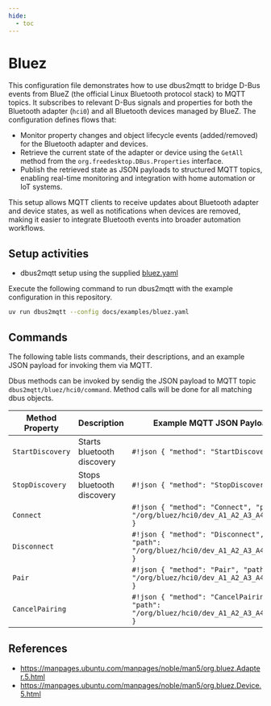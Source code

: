 ```yaml
---
hide:
  - toc
---
```


# Bluez

This configuration file demonstrates how to use dbus2mqtt to bridge D-Bus events from BlueZ (the official Linux Bluetooth protocol stack) to MQTT topics. It subscribes to relevant D-Bus signals and properties for both the Bluetooth adapter (`hci0`) and all Bluetooth devices managed by BlueZ. The configuration defines flows that:

* Monitor property changes and object lifecycle events (added/removed) for the Bluetooth adapter and devices.
* Retrieve the current state of the adapter or device using the `GetAll` method from the `org.freedesktop.DBus.Properties` interface.
* Publish the retrieved state as JSON payloads to structured MQTT topics, enabling real-time monitoring and integration with home automation or IoT systems.

This setup allows MQTT clients to receive updates about Bluetooth adapter and device states, as well as notifications when devices are removed, making it easier to integrate Bluetooth events into broader automation workflows.

## Setup activities

* dbus2mqtt setup using the supplied [bluez.yaml](https://github.com/jwnmulder/dbus2mqtt/blob/main/docs/examples/bluez.yaml)

Execute the following command to run dbus2mqtt with the example configuration in this repository.

```bash
uv run dbus2mqtt --config docs/examples/bluez.yaml
```

## Commands

The following table lists commands, their descriptions, and an example JSON payload for invoking them via MQTT.

Dbus methods can be invoked by sendig the JSON payload to MQTT topic `dbus2mqtt/bluez/hci0/command`. Method calls will be done for all matching dbus objects.

| Method<br />Property  | Description                          | Example MQTT JSON Payload                          |
|-----------------------|--------------------------------------|-------------------------------------------------|
| `StartDiscovery`      | Starts bluetooth discovery           | `#!json { "method": "StartDiscovery" }`                |
| `StopDiscovery`       | Stops bluetooth discovery            | `#!json { "method": "StopDiscovery" }`                         |
| `Connect`             |                                      | `#!json { "method": "Connect", "path": "/org/bluez/hci0/dev_A1_A2_A3_A4_A5_A6" }`                |
| `Disconnect`          |                                      | `#!json { "method": "Disconnect", "path": "/org/bluez/hci0/dev_A1_A2_A3_A4_A5_A6" }`                         |
| `Pair`                |                                      | `#!json { "method": "Pair", "path": "/org/bluez/hci0/dev_A1_A2_A3_A4_A5_A6" }`                |
| `CancelPairing`       |                                      | `#!json { "method": "CancelPairing", "path": "/org/bluez/hci0/dev_A1_A2_A3_A4_A5_A6" }`                         |

## References

* <https://manpages.ubuntu.com/manpages/noble/man5/org.bluez.Adapter.5.html>
* <https://manpages.ubuntu.com/manpages/noble/man5/org.bluez.Device.5.html>

